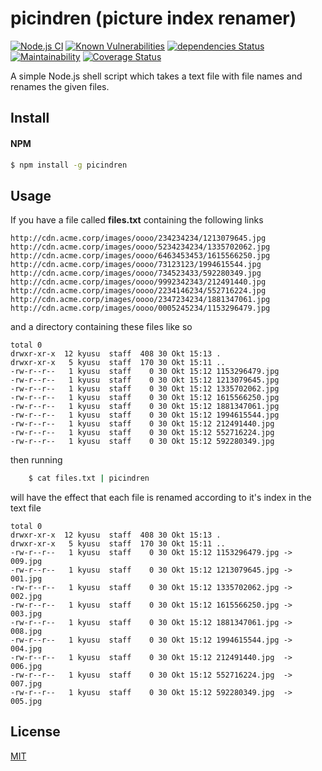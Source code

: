 # picindren (picture index renamer)

[![Node.js CI](https://github.com/kyusu/picindren/workflows/Node.js%20CI/badge.svg)](https://github.com/kyusu/picindren/actions/workflows/node.js.yml)
[![Known Vulnerabilities](https://snyk.io/test/github/kyusu/picindren/badge.svg?targetFile=package.json)](https://snyk.io/test/github/kyusu/picindren?targetFile=package.json)
[![dependencies Status](https://david-dm.org/kyusu/picindren/status.svg)](https://david-dm.org/kyusu/picindren)
[![Maintainability](https://api.codeclimate.com/v1/badges/656c6e0f143936358bc4/maintainability)](https://codeclimate.com/github/kyusu/picindren/maintainability)
[![Coverage Status](https://coveralls.io/repos/github/kyusu/picindren/badge.svg?branch=master)](https://coveralls.io/github/kyusu/picindren?branch=master)

A simple Node.js shell script which takes a text file with file names and renames the given files.
## Install

#### NPM
```bash
$ npm install -g picindren
```

## Usage
If you have a file called **files.txt** containing the following links
    
    http://cdn.acme.corp/images/oooo/234234234/1213079645.jpg
    http://cdn.acme.corp/images/oooo/5234234234/1335702062.jpg
    http://cdn.acme.corp/images/oooo/6463453453/1615566250.jpg
    http://cdn.acme.corp/images/oooo/73123123/1994615544.jpg
    http://cdn.acme.corp/images/oooo/734523433/592280349.jpg
    http://cdn.acme.corp/images/oooo/9992342343/212491440.jpg
    http://cdn.acme.corp/images/oooo/2234146234/552716224.jpg
    http://cdn.acme.corp/images/oooo/2347234234/1881347061.jpg
    http://cdn.acme.corp/images/oooo/0005245234/1153296479.jpg
     
and a directory containing these files like so

    total 0
    drwxr-xr-x  12 kyusu  staff  408 30 Okt 15:13 .
    drwxr-xr-x   5 kyusu  staff  170 30 Okt 15:11 ..
    -rw-r--r--   1 kyusu  staff    0 30 Okt 15:12 1153296479.jpg
    -rw-r--r--   1 kyusu  staff    0 30 Okt 15:12 1213079645.jpg
    -rw-r--r--   1 kyusu  staff    0 30 Okt 15:12 1335702062.jpg
    -rw-r--r--   1 kyusu  staff    0 30 Okt 15:12 1615566250.jpg
    -rw-r--r--   1 kyusu  staff    0 30 Okt 15:12 1881347061.jpg
    -rw-r--r--   1 kyusu  staff    0 30 Okt 15:12 1994615544.jpg
    -rw-r--r--   1 kyusu  staff    0 30 Okt 15:12 212491440.jpg
    -rw-r--r--   1 kyusu  staff    0 30 Okt 15:12 552716224.jpg
    -rw-r--r--   1 kyusu  staff    0 30 Okt 15:12 592280349.jpg
   
then running
```bash
    $ cat files.txt | picindren
```  
will have the effect that each file is renamed according to it's index in the text file

    total 0
    drwxr-xr-x  12 kyusu  staff  408 30 Okt 15:13 .
    drwxr-xr-x   5 kyusu  staff  170 30 Okt 15:11 ..
    -rw-r--r--   1 kyusu  staff    0 30 Okt 15:12 1153296479.jpg -> 009.jpg
    -rw-r--r--   1 kyusu  staff    0 30 Okt 15:12 1213079645.jpg -> 001.jpg
    -rw-r--r--   1 kyusu  staff    0 30 Okt 15:12 1335702062.jpg -> 002.jpg
    -rw-r--r--   1 kyusu  staff    0 30 Okt 15:12 1615566250.jpg -> 003.jpg
    -rw-r--r--   1 kyusu  staff    0 30 Okt 15:12 1881347061.jpg -> 008.jpg
    -rw-r--r--   1 kyusu  staff    0 30 Okt 15:12 1994615544.jpg -> 004.jpg
    -rw-r--r--   1 kyusu  staff    0 30 Okt 15:12 212491440.jpg  -> 006.jpg
    -rw-r--r--   1 kyusu  staff    0 30 Okt 15:12 552716224.jpg  -> 007.jpg
    -rw-r--r--   1 kyusu  staff    0 30 Okt 15:12 592280349.jpg  -> 005.jpg
## License

  [MIT](LICENSE)
